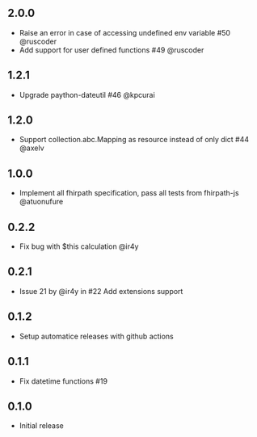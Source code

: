 ## 2.0.0

- Raise an error in case of accessing undefined env variable #50 @ruscoder
- Add support for user defined functions #49 @ruscoder

## 1.2.1

- Upgrade paython-dateutil #46 @kpcurai

## 1.2.0

- Support collection.abc.Mapping as resource instead of only dict #44 @axelv

## 1.0.0

- Implement all fhirpath specification, pass all tests from fhirpath-js @atuonufure

## 0.2.2

- Fix bug with $this calculation @ir4y

## 0.2.1

- Issue 21 by @ir4y in #22 Add extensions support

## 0.1.2

- Setup automatice releases with github actions

## 0.1.1

- Fix datetime functions #19

## 0.1.0

- Initial release
